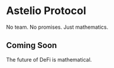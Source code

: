# Astelio Protocol

No team. No promises. Just mathematics.

## Coming Soon

The future of DeFi is mathematical.
